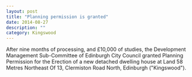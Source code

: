 ```yaml
---
layout: post
title: "Planning permission is granted"
date: 2014-08-27
description: ""
category: Kingswood
---
```

After nine months of processing, and £10,000 of studies, the Development Management Sub-Committee of Edinburgh City Council granted Planning Permission for the Erection of a new detached dwelling house at Land 58 Metres Northeast Of 13, Clermiston Road North, Edinburgh ("Kingswood").
